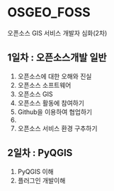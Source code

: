 # OSGEO_FOSS
오픈소스 GIS 서비스 개발자 심화(2차)

## 1일차 : 오픈소스개발 일반
1. 오픈소스에 대한 오해와 진실
2. 오픈소스 소프트웨어
3. 오픈소스 GIS
4. 오픈소스 활동에 참여하기
5. Github을 이용하여 협업하기
6.
7. 오픈소스 서비스 환경 구추하기

## 2일차 : PyQGIS
1. PyQGIS 이해
2. 플러그인 개발이해

